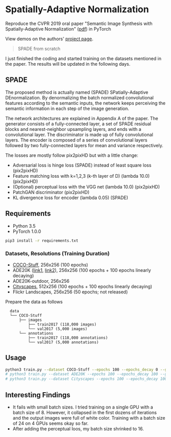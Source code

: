 # Spatially-Adaptive Normalization

Reproduce the CVPR 2019 oral paper "Semantic Image Synthesis with Spatially-Adaptive Normalization" ([pdf](https://arxiv.org/pdf/1903.07291.pdf)) in PyTorch

View demos on the authors' [project page](https://nvlabs.github.io/SPADE/).

> SPADE from scratch

I just finished the coding and started training on the datasets mentioned in the paper. The results will be updated in the following days.


## SPADE

The proposed method is actually named (SPADE) SPatially-Adaptive DEnormalization. By denormalizing the batch normalized convolutional features according to the semantic inputs, the network keeps perceiving the semantic information in each step of the image generation.

The network architectures are explained in Appendix A of the paper. The generator consists of a fully-connected layer, a set of SPADE residual blocks and nearest-neighbor upsampling layers, and ends with a convolutional layer. The discriminator is made up of fully convolutional layers. The encoder is composed of a series of convolutional layers followed by two fully-connected layers for mean and variance respectively.

The losses are mostly follow pix2pixHD but with a little change:
* Adversarial loss is hinge loss (SPADE) instead of least square loss (pix2pixHD)
* Feature matching loss with k=1,2,3 (k-th layer of D) (lambda 10.0) (pix2pixHD)
* (Optional) perceptual loss with the VGG net (lambda 10.0) (pix2pixHD)
* PatchGAN discriminator (pix2pixHD)
* KL divergence loss for encoder (lambda 0.05) (SPADE)


## Requirements

* Python 3.5
* PyTorch 1.0.0

```bash
pip3 install -r requirements.txt
```


### Datasets, Resolutions (Training Duration) 

* [COCO-Stuff](https://github.com/nightrome/cocostuff), 256x256 (100 epochs)
* ADE20K ([link1](http://groups.csail.mit.edu/vision/datasets/ADE20K/), [link2](http://sceneparsing.csail.mit.edu)), 256x256 (100 epochs + 100 epochs linearly decaying)
* ADE20K-outdoor, 256x256
* [Cityscapes](https://www.cityscapes-dataset.com/), 512x256 (100 epochs + 100 epochs linearly decaying)
* Flickr Landscapes, 256x256 (50 epochs; not released)

Prepare the data as follows

```text
  data
  └── COCO-Stuff
      ├── images
          ├── train2017 (118,000 images)
          └── val2017 (5,000 images)
      └── annotations
          ├── train2017 (118,000 annotations)
          └── val2017 (5,000 annotations)
```


## Usage

```bash
python3 train.py --dataset COCO-Stuff --epochs 100 --epochs_decay 0 --gpu
# python3 train.py --dataset ADE20K --epochs 100 --epochs_decay 100 --gpu
# python3 train.py --dataset Cityscapes --epochs 100 --epochs_decay 100 --gpu
```


## Interesting Findings

* It fails with small batch sizes. I tried training on a single GPU with a batch size of 8. However, it collapsed in the first dozens of iterations and the output images were full of white color. Training with a batch size of 24 on 4 GPUs seems okay so far.
* After adding the perceptual loos, my batch size shrinked to 16.